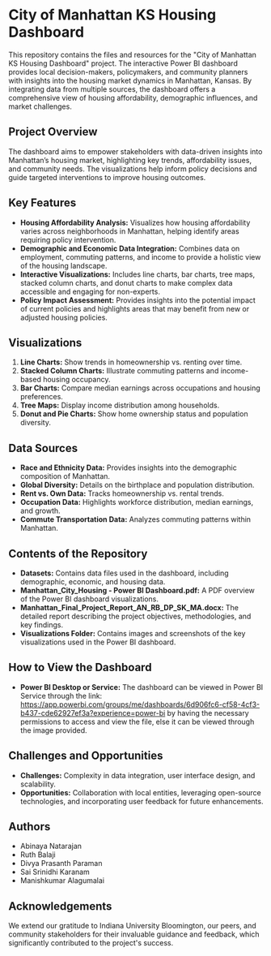 # City of Manhattan KS Housing Dashboard

This repository contains the files and resources for the "City of Manhattan KS Housing Dashboard" project. The interactive Power BI dashboard provides local decision-makers, policymakers, and community planners with insights into the housing market dynamics in Manhattan, Kansas. By integrating data from multiple sources, the dashboard offers a comprehensive view of housing affordability, demographic influences, and market challenges.

## Project Overview

The dashboard aims to empower stakeholders with data-driven insights into Manhattan’s housing market, highlighting key trends, affordability issues, and community needs. The visualizations help inform policy decisions and guide targeted interventions to improve housing outcomes.

## Key Features

- **Housing Affordability Analysis:** Visualizes how housing affordability varies across neighborhoods in Manhattan, helping identify areas requiring policy intervention.
- **Demographic and Economic Data Integration:** Combines data on employment, commuting patterns, and income to provide a holistic view of the housing landscape.
- **Interactive Visualizations:** Includes line charts, bar charts, tree maps, stacked column charts, and donut charts to make complex data accessible and engaging for non-experts.
- **Policy Impact Assessment:** Provides insights into the potential impact of current policies and highlights areas that may benefit from new or adjusted housing policies.

## Visualizations

1. **Line Charts:** Show trends in homeownership vs. renting over time.
2. **Stacked Column Charts:** Illustrate commuting patterns and income-based housing occupancy.
3. **Bar Charts:** Compare median earnings across occupations and housing preferences.
4. **Tree Maps:** Display income distribution among households.
5. **Donut and Pie Charts:** Show home ownership status and population diversity.

## Data Sources

- **Race and Ethnicity Data:** Provides insights into the demographic composition of Manhattan.
- **Global Diversity:** Details on the birthplace and population distribution.
- **Rent vs. Own Data:** Tracks homeownership vs. rental trends.
- **Occupation Data:** Highlights workforce distribution, median earnings, and growth.
- **Commute Transportation Data:** Analyzes commuting patterns within Manhattan.

## Contents of the Repository

- **Datasets:** Contains data files used in the dashboard, including demographic, economic, and housing data.
- **Manhattan_City_Housing - Power BI Dashboard.pdf:** A PDF overview of the Power BI dashboard visualizations.
- **Manhattan_Final_Project_Report_AN_RB_DP_SK_MA.docx:** The detailed report describing the project objectives, methodologies, and key findings.
- **Visualizations Folder:** Contains images and screenshots of the key visualizations used in the Power BI dashboard.

## How to View the Dashboard

- **Power BI Desktop or Service:** The dashboard can be viewed in Power BI Service through the link: https://app.powerbi.com/groups/me/dashboards/6d906fc6-cf58-4cf3-b437-cde62927ef3a?experience=power-bi by having the necessary permissions to access and view the file, else it can be viewed through the image provided.

## Challenges and Opportunities

- **Challenges:** Complexity in data integration, user interface design, and scalability.
- **Opportunities:** Collaboration with local entities, leveraging open-source technologies, and incorporating user feedback for future enhancements.

## Authors

- Abinaya Natarajan
- Ruth Balaji
- Divya Prasanth Paraman
- Sai Srinidhi Karanam
- Manishkumar Alagumalai

## Acknowledgements

We extend our gratitude to Indiana University Bloomington, our peers, and community stakeholders for their invaluable guidance and feedback, which significantly contributed to the project's success.

